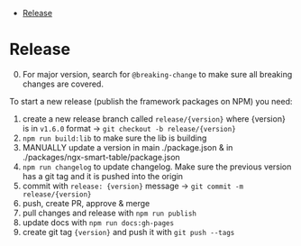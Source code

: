 - [Release](#release)

# Release

0. For major version, search for `@breaking-change` to make sure all breaking changes are covered.

To start a new release (publish the framework packages on NPM) you need:

1. create a new release branch called `release/{version}` where {version} is in `v1.6.0` format ->  ``` git checkout -b release/{version} ```
2. `npm run build:lib` to make sure the lib is building
3. MANUALLY update a version in main ./package.json & in ./packages/ngx-smart-table/package.json
4. `npm run changelog` to update changelog. Make sure the previous version has a git tag and it is pushed into the origin
5. commit with `release: {version}` message ->  ``` git commit -m release/{version} ```
6. push, create PR, approve & merge
7. pull changes and release with `npm run publish`
8. update docs with `npm run docs:gh-pages`
9. create git tag `{version}` and push it with `git push --tags`
